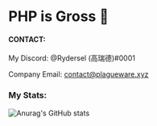 # PHP is Gross 👋

#### CONTACT:

 My Discord: @Rydersel (高瑞德)#0001

 Company Email: contact@plagueware.xyz

### My Stats:




![Anurag's GitHub stats](https://github-readme-stats.vercel.app/api?username=Rydersel&show_icons=true&theme=synthwave)
